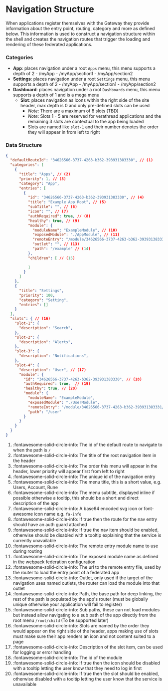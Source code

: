 # Navigation Structure

When applications register themselves with the Gateway they provide information about the entry point, routing, category
and more as defined below. This information is used to construct a navigation structure within the shell and creates the
navigation routes that trigger the loading and rendering of these federated applications.

### Categories

- **App**: places navigation under a root `Apps` menu, this menu supports a depth of 2
      - /myApp
        - /myApp/section1
        - /myApp/section2
- **Settings**: places navigation under a root `Settings` menu, this menu supports a depth of 2
      - /myApp
        - /myApp/section1
        - /myApp/section2
- **Dashboard**: places navigation under a root `Dashboards` menu, this menu supports a depth of 1 and is a mega menu
  - **Slot**: places navigation as Icons within the right side of the site header, max depth is 0 and only pre-defined slots can be used
    - *Note*: There are a maximum of 8 slots (TBD)
    - *Note*: Slots 1 - 5 are reserved for verathread applications and the remaining 3 slots are contextual to the app being loaded
    - Slots are named like `slot-1` and their number denotes the order they will appear in from left to right

### Data Structure

``` json linenums="1"
{
  "defaultRouteId": "34626566-3737-4263-b362-393931383330", // (1)
  "categories": [
    {
      "title": "Apps", // (2)
      "priority": 1, // (3)
      "category": "App",
      "entries": [
        {
          "id": "34626566-3737-4263-b362-393931383330", // (4)
          "title": "Example App Root", // (5)
          "subTitle": "", // (6)
          "icon": "", // (7)
          "authRequired": true, // (8)
          "healthy": true, // (9)
          "module": {
            "moduleName": "ExampleModule", // (10)
            "exposedModule": "./AppModule", // (11)
            "remoteEntry": "/module/34626566-3737-4263-b362-393931383330/remoteEntry.js", // (12)
            "outlet": "", // (13)
            "path": "/example" // (14)
          },
          "children": [ // (15)
            
          ]
        }
      ]
    },
    {
      "title": "Settings",
      "priority": 100,
      "category": "Setting",
      "entries": []
    }
  ],
  "slots": { // (16)
    "slot-1": {
      "description": "Search", 
    },
    "slot-2": {
      "description": "Alerts",
    },
    "slot-3": {
      "description": "Notifications",
    },
    "slot-4": {
      "description": "User", // (17)
      "module": {
        "id": "34626566-3737-4263-b362-393931383330", // (18)
        "authRequired": true,  // (19)
        "healthy": true, // (20)
        "module": {
          "moduleName": "ExampleModule",
          "exposedModule": "./UserModule",
          "remoteEntry": "/module/34626566-3737-4263-b362-393931383331/remoteEntry.js",
          "path": "/user"
        }
      }
    }
  }
}

```

1.  :fontawesome-solid-circle-info: The id of the default route to navigate to when the path is `/`
2.  :fontawesome-solid-circle-info: The title of the root navigation item in the header
3.  :fontawesome-solid-circle-info: The order this menu will appear in the header, lower priority will appear first from left to right
4.  :fontawesome-solid-circle-info: The unique id of the navigation entry
5.  :fontawesome-solid-circle-info: The menu title, this is a short value, e.g. Users, Account, Rune
6.  :fontawesome-solid-circle-info: The menu subtitle, displayed inline if possible otherwise a tooltip, this should be a short and direct description of the app
7.  :fontawesome-solid-circle-info: A base64 encoded svg icon or font-awesome icon name e.g. `fa-info`
8.  :fontawesome-solid-circle-info: If true then the route for the nav entry should have an auth guard attached
9.  :fontawesome-solid-circle-info: If true the nav item should be enabled, otherwise should be disabled with a tooltip explaining that the service is currently unavailable
10.  :fontawesome-solid-circle-info: The remote entry module name to use during routing
11.  :fontawesome-solid-circle-info: The exposed module name as defined in the webpack federation configuration
12.  :fontawesome-solid-circle-info: The url to the remote entry file, used by the router to load the entry point of a federated app
13.  :fontawesome-solid-circle-info: Outlet, only used if the target of the navigation uses named outlets, the router can load the module into that outlet 
14.  :fontawesome-solid-circle-info: Path, the base path for deep linking, the rest of the path is populated by the app's router (must be globally unique otherwise your application will fail to register)
15.  :fontawesome-solid-circle-info: Sub paths, these can not load modules but instead allow navigating to a sub path of the app directly from the root menu `/root/child` (To be supported later)
16.  :fontawesome-solid-circle-info: Slots are named by the order they would appear on the right side of the header, apps making use of slots must make sure their app renders an icon and not content suited to a page
17.  :fontawesome-solid-circle-info: Description of the slot item, can be used for logging or error handling
18.  :fontawesome-solid-circle-info: The id of the module
19.  :fontawesome-solid-circle-info: If true then the icon should be disabled with a tooltip letting the user know that they need to log in first
20.  :fontawesome-solid-circle-info: If true then the slot should be enabled, otherwise disabled with a tooltip letting the user know that the service is unavailable



